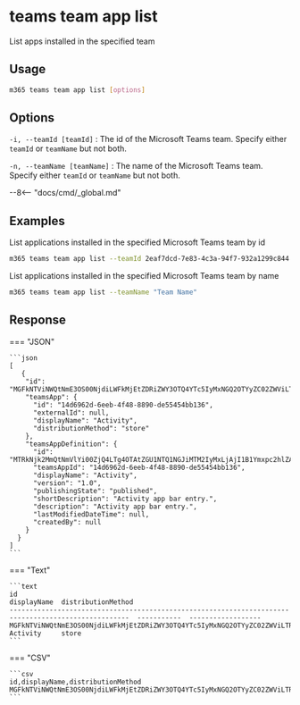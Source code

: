 # teams team app list

List apps installed in the specified team

## Usage

```sh
m365 teams team app list [options]
```

## Options

`-i, --teamId [teamId]`
: The id of the Microsoft Teams team. Specify either `teamId` or `teamName` but not both.

`-n, --teamName [teamName]`
: The name of the Microsoft Teams team. Specify either `teamId` or `teamName` but not both.


--8<-- "docs/cmd/_global.md"

## Examples

List applications installed in the specified Microsoft Teams team by id

```sh
m365 teams team app list --teamId 2eaf7dcd-7e83-4c3a-94f7-932a1299c844
```

List applications installed in the specified Microsoft Teams team by name

```sh
m365 teams team app list --teamName "Team Name"
```

## Response

=== "JSON"

    ```json
    [
       {
        "id": "MGFkNTViNWQtNmE3OS00NjdiLWFkMjEtZDRiZWY3OTQ4YTc5IyMxNGQ2OTYyZC02ZWViLTRmNDgtODg5MC1kZTU1NDU0YmIxMzY=",
        "teamsApp": {
          "id": "14d6962d-6eeb-4f48-8890-de55454bb136",
          "externalId": null,
          "displayName": "Activity",
          "distributionMethod": "store"
        },
        "teamsAppDefinition": {
          "id": "MTRkNjk2MmQtNmVlYi00ZjQ4LTg4OTAtZGU1NTQ1NGJiMTM2IyMxLjAjI1B1Ymxpc2hlZA==",
          "teamsAppId": "14d6962d-6eeb-4f48-8890-de55454bb136",
          "displayName": "Activity",
          "version": "1.0",
          "publishingState": "published",
          "shortDescription": "Activity app bar entry.",
          "description": "Activity app bar entry.",
          "lastModifiedDateTime": null,
          "createdBy": null
        }
      }
    ]
    ```

=== "Text"

    ```text
    id                                                                                                    displayName  distributionMethod
    ----------------------------------------------------------------------------------------------------  -----------  ------------------
    MGFkNTViNWQtNmE3OS00NjdiLWFkMjEtZDRiZWY3OTQ4YTc5IyMxNGQ2OTYyZC02ZWViLTRmNDgtODg5MC1kZTU1NDU0YmIxMzY=  Activity     store
    ```

=== "CSV"

    ```csv
    id,displayName,distributionMethod
    MGFkNTViNWQtNmE3OS00NjdiLWFkMjEtZDRiZWY3OTQ4YTc5IyMxNGQ2OTYyZC02ZWViLTRmNDgtODg5MC1kZTU1NDU0YmIxMzY=,Activity,store
    ```
